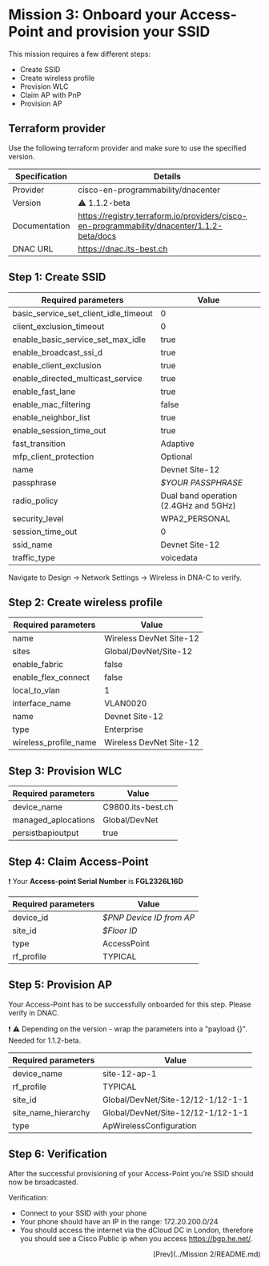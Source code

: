 # Mission 3: Onboard your Access-Point and provision your SSID

This mission requires a few different steps:
- Create SSID
- Create wireless profile 
- Provision WLC
- Claim AP with PnP
- Provision AP

## Terraform provider

Use the following terraform provider and make sure to use the specified version.

Specification | Details
------------- | --- 
Provider      | cisco-en-programmability/dnacenter
Version       | :warning: 1.1.2-beta
Documentation | https://registry.terraform.io/providers/cisco-en-programmability/dnacenter/1.1.2-beta/docs
DNAC URL      | https://dnac.its-best.ch

## Step 1: Create SSID

Required parameters                   | Value
------------------------------------- | ----------------------------------------
basic_service_set_client_idle_timeout | 0
client_exclusion_timeout              | 0
enable_basic_service_set_max_idle     | true
enable_broadcast_ssi_d                | true
enable_client_exclusion               | true
enable_directed_multicast_service     | true
enable_fast_lane                      | true
enable_mac_filtering                  | false
enable_neighbor_list                  | true
enable_session_time_out               | true
fast_transition                       | Adaptive
mfp_client_protection                 | Optional
name                                  | Devnet Site-12
passphrase                            | *$YOUR PASSPHRASE*
radio_policy                          | Dual band operation (2.4GHz and 5GHz)
security_level                        | WPA2_PERSONAL
session_time_out                      | 0
ssid_name                             | Devnet Site-12
traffic_type                          | voicedata

Navigate to Design -> Network Settings -> Wireless in DNA-C to verify.

## Step 2: Create wireless profile

Required parameters                   | Value
------------------------------------- | ----------------------------------------
name                                  | Wireless DevNet Site-12
sites                                 | Global/DevNet/Site-12
enable_fabric                         | false
enable_flex_connect                   | false
local_to_vlan                         | 1
interface_name                        | VLAN0020
name                                  | Devnet Site-12
type                                  | Enterprise
wireless_profile_name                 | Wireless DevNet Site-12

## Step 3: Provision WLC

Required parameters                   | Value
------------------------------------- | ----------------------------------------
device_name                           | C9800.its-best.ch
managed_aplocations                   | Global/DevNet
persistbapioutput                     | true

## Step 4: Claim Access-Point

:exclamation: Your **Access-point Serial Number** is **FGL2326L16D**

Required parameters                   | Value
------------------------------------- | ----------------------------------------
device_id                             | *$PNP Device ID from AP*
site_id                               | *$Floor ID*
type                                  | AccessPoint
rf_profile                            | TYPICAL

## Step 5: Provision AP

Your Access-Point has to be successfully onboarded for this step. Please verify in DNAC.

:exclamation: :warning: Depending on the version - wrap the parameters into a "payload {}". Needed for 1.1.2-beta.

Required parameters                   | Value
------------------------------------- | ----------------------------------------
device_name                           | site-12-ap-1
rf_profile                            | TYPICAL
site_id                               | Global/DevNet/Site-12/12-1/12-1-1
site_name_hierarchy                   | Global/DevNet/Site-12/12-1/12-1-1
type                                  | ApWirelessConfiguration

## Step 6: Verification

After the successful provisioning of your Access-Point you’re SSID should now be broadcasted.

Verification:
- Connect to your SSID with your phone
- Your phone should have an IP in the range: 172.20.200.0/24
- You should access the internet via the dCloud DC in London, therefore you should see a Cisco Public ip when you access https://bgp.he.net/.


<div align="right">
    [Prev](../Mission 2/README.md)
</div> 
